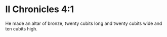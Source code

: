 # II Chronicles 4:1

He made an altar of bronze, twenty cubits long and twenty cubits wide and ten cubits high.
